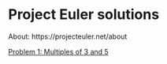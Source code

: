 <h1>Project Euler solutions</h1>
<p>About: https://projecteuler.net/about</p>
<p><a href="https://github.com/AlexCraftt/ProjectEuler/blob/master/proplem1.js" target="_blank">Problem 1: Multiples of 3 and 5</a></p>